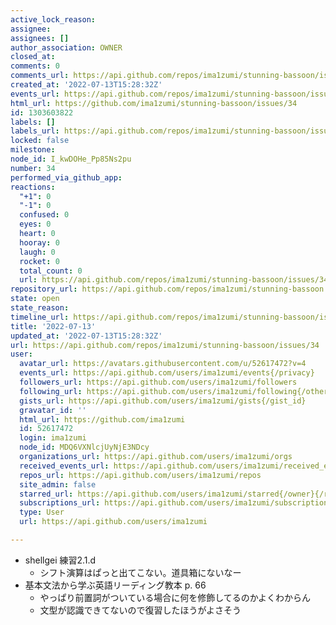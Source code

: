 ```yaml
---
active_lock_reason: 
assignee: 
assignees: []
author_association: OWNER
closed_at: 
comments: 0
comments_url: https://api.github.com/repos/ima1zumi/stunning-bassoon/issues/34/comments
created_at: '2022-07-13T15:28:32Z'
events_url: https://api.github.com/repos/ima1zumi/stunning-bassoon/issues/34/events
html_url: https://github.com/ima1zumi/stunning-bassoon/issues/34
id: 1303603822
labels: []
labels_url: https://api.github.com/repos/ima1zumi/stunning-bassoon/issues/34/labels{/name}
locked: false
milestone: 
node_id: I_kwDOHe_Pp85Ns2pu
number: 34
performed_via_github_app: 
reactions:
  "+1": 0
  "-1": 0
  confused: 0
  eyes: 0
  heart: 0
  hooray: 0
  laugh: 0
  rocket: 0
  total_count: 0
  url: https://api.github.com/repos/ima1zumi/stunning-bassoon/issues/34/reactions
repository_url: https://api.github.com/repos/ima1zumi/stunning-bassoon
state: open
state_reason: 
timeline_url: https://api.github.com/repos/ima1zumi/stunning-bassoon/issues/34/timeline
title: '2022-07-13'
updated_at: '2022-07-13T15:28:32Z'
url: https://api.github.com/repos/ima1zumi/stunning-bassoon/issues/34
user:
  avatar_url: https://avatars.githubusercontent.com/u/52617472?v=4
  events_url: https://api.github.com/users/ima1zumi/events{/privacy}
  followers_url: https://api.github.com/users/ima1zumi/followers
  following_url: https://api.github.com/users/ima1zumi/following{/other_user}
  gists_url: https://api.github.com/users/ima1zumi/gists{/gist_id}
  gravatar_id: ''
  html_url: https://github.com/ima1zumi
  id: 52617472
  login: ima1zumi
  node_id: MDQ6VXNlcjUyNjE3NDcy
  organizations_url: https://api.github.com/users/ima1zumi/orgs
  received_events_url: https://api.github.com/users/ima1zumi/received_events
  repos_url: https://api.github.com/users/ima1zumi/repos
  site_admin: false
  starred_url: https://api.github.com/users/ima1zumi/starred{/owner}{/repo}
  subscriptions_url: https://api.github.com/users/ima1zumi/subscriptions
  type: User
  url: https://api.github.com/users/ima1zumi

---
```

- shellgei 練習2.1.d
    - シフト演算はぱっと出てこない。道具箱にないなー
- 基本文法から学ぶ英語リーディング教本 p. 66
    - やっぱり前置詞がついている場合に何を修飾してるのかよくわからん
    - 文型が認識できてないので復習したほうがよさそう
